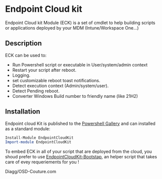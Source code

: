 # Endpoint Cloud kit

Endpoint Cloud kit Module (ECK) is a set of cmdlet to help building scripts or applications deployed by your MDM (Intune/Workspace One...)

## Description 

ECK can be used to:
- Run Powershell script or executable in User/system/admin context
- Restart your script after reboot.
- Logging.
- set customizable reboot toast notifications.
- Detect execution context (Admin/system/user).
- Detect Pending reboot.
- Converter Windows Build number to friendly name (like 21H2)

## Installation
Endpoint cloud Kit is published to the [Powershell Gallery](https://www.powershellgallery.com/packages/EndpointCloudkit) and can installed as a standard module:
```powershell
Install-Module EndpointCloudKit 
Import-module EndpointCloudKit
```
To embed ECK in all of your script that are deployed from the cloud, you shoud prefer to use [EndpointCloudKit-Bootstap](https://github.com/Diagg/EndPoint-CloudKit-Bootstrap), an helper script that takes care of evey requeriements for you !

Diagg/OSD-Couture.com
